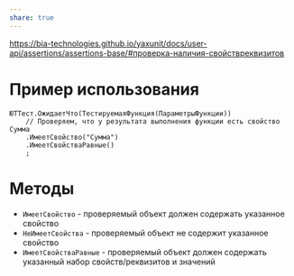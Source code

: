 ```yaml
---
share: true  
---
```

https://bia-technologies.github.io/yaxunit/docs/user-api/assertions/assertions-base/#проверка-наличия-свойствреквизитов
# Пример использования
```bsl
ЮТТест.ОжидаетЧто(ТестируемаяФункция(ПараметрыФункции))
	// Проверяем, что у результата выполнения функции есть свойство Сумма
	.ИмеетСвойство("Сумма")
	.ИмеетСвойстваРавные()
	;
```
# Методы
- `ИмеетСвойство` - проверяемый объект должен содержать указанное свойство
- `НеИмеетСвойства` - проверяемый объект не содержит указанное свойство
- `ИмеетСвойстваРавные` - проверяемый объект должен содержать указанный набор свойств/реквизитов и значений